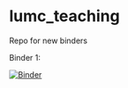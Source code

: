 # lumc_teaching
Repo for new binders

Binder 1: 

[![Binder](https://mybinder.org/badge_logo.svg)](https://mybinder.org/v2/gh/drcandacemakedamoore/lumc_teaching/HEAD?urlpath=%2Fdoc%2Ftree%2Ffor_talk.ipynb)

